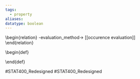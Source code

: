 ```yaml
---
tags:
  - property
aliases: 
datatype: boolean
---
```

\begin{relation}
	-evaluation_method-> [[occurence evaluation]]
\end{relation}

\begin{def}

\end{def}


#STAT400_Redesigned
#STAT400_Redesigned
